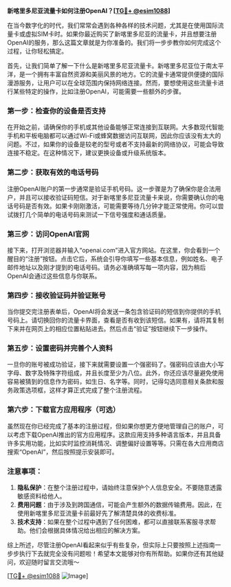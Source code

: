 **新喀里多尼亚流量卡如何注册OpenAI？[[TG💪+ @esim1088](https://t.me/s/esim1088)]**

在当今数字化的时代，我们常常会遇到各种各样的技术问题，尤其是在使用国际流量卡或虚拟SIM卡时。如果你最近购买了新喀里多尼亚的流量卡，并且想要注册OpenAI的服务，那么这篇文章就是为你准备的。我们将一步步教你如何完成这个过程，让你轻松搞定。

首先，让我们简单了解一下什么是新喀里多尼亚流量卡。新喀里多尼亚位于南太平洋，是一个拥有丰富自然资源和美丽风景的地方。它的流量卡通常提供便捷的国际漫游服务，让用户可以在全球范围内保持网络连接。然而，要想使用这些流量卡进行某些特定的操作，比如注册OpenAI，可能需要一些额外的步骤。

### 第一步：检查你的设备是否支持

在开始之前，请确保你的手机或其他设备能够正常连接到互联网。大多数现代智能手机和平板电脑都可以通过Wi-Fi或蜂窝数据访问互联网，因此你应该没有太大的问题。不过，如果你的设备是较老的型号或者不支持最新的网络协议，可能会导致连接不稳定。在这种情况下，建议更换设备或升级系统版本。

### 第二步：获取有效的电话号码

注册OpenAI账户的第一步通常是验证手机号码。这一步骤是为了确保你是合法用户，并且可以接收验证码短信。对于新喀里多尼亚流量卡来说，你需要确认你的电话号码是否有效。如果卡刚刚激活，可能需要等待几分钟才能正常使用。你可以尝试拨打几个简单的电话号码来测试一下信号强度和通话质量。

### 第三步：访问OpenAI官网

接下来，打开浏览器并输入“openai.com”进入官方网站。在这里，你会看到一个醒目的“注册”按钮。点击它后，系统会引导你填写一些基本信息，例如姓名、电子邮件地址以及刚才提到的电话号码。请务必准确填写每一项内容，因为稍后OpenAI会通过这些信息与你联系。

### 第四步：接收验证码并验证账号

当你提交完注册表单后，OpenAI将会发送一条包含验证码的短信到你提供的手机号码上。请切换回你的流量卡界面，查看是否有收到该短信。如果有，请将其复制下来并在网页上的相应位置粘贴进去。然后点击“验证”按钮继续下一步操作。

### 第五步：设置密码并完善个人资料

一旦你的账号被成功验证，接下来就需要设置一个强密码了。强密码应该由大小写字母、数字及特殊字符组成，并且长度至少为八位。此外，你还应该尽量避免使用容易被猜到的信息作为密码，如生日、名字等。同时，记得勾选同意相关条款和服务政策选项框，这样才算正式完成了整个注册流程。

### 第六步：下载官方应用程序（可选）

虽然现在你已经完成了基本的注册过程，但如果你想更方便地管理自己的账户，可以考虑下载OpenAI推出的官方应用程序。这款应用支持多种语言版本，并且具备许多实用功能，比如实时监控消耗情况、调整偏好设置等等。只需在各大应用商店搜索“OpenAI”，然后按照提示安装即可。

### 注意事项：

1. **隐私保护**：在整个注册过程中，请始终注意保护个人信息安全。不要随意透露敏感资料给他人。
2. **费用问题**：由于涉及到跨国通信，可能会产生额外的数据传输费用。因此，在使用新喀里多尼亚流量卡前最好先了解清楚具体的收费标准。
3. **技术支持**：如果在整个过程中遇到了任何困难，都可以直接联系客服寻求帮助。他们会根据具体情况给出相应的解决方案。

综上所述，尽管注册OpenAI看起来似乎有些复杂，但实际上只要按照上述指南一步步执行下去就完全没有问题啦！希望本文能够对你有所帮助。如果你还有其他疑问，欢迎随时留言交流哦～

[[TG💪+ @esim1088](https://t.me/s/esim1088) ![Image](https://i.postimg.cc/4NQfJmqS/Snipaste-2025-05-13-00-14-12.png)]